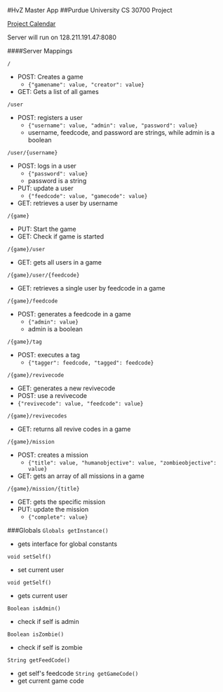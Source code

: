 #HvZ Master App
##Purdue University CS 30700 Project

[Project Calendar](https://www.google.com/calendar/embed?src=9nbo43qa79nmsmpnseo66n64oo%40group.calendar.google.com&ctz=America/New_York)

Server will run on 128.211.191.47:8080


####Server Mappings

`/`

 * POST: Creates a game
 	* `{"gamename": value, "creator": value}`
 * GET: Gets a list of all games

`/user`

 * POST: registers a user
 	* `{"username": value, "admin": value, "password": value}`
 	* username, feedcode, and password are strings, while admin is a boolean


`/user/{username}`

 * POST: logs in a user
 	* `{"password": value}`
 	* password is a string
 * PUT: update a user
 	* `{"feedcode": value, "gamecode": value}`
 * GET:  retrieves a user by username

`/{game}`

 * PUT: Start the game
 * GET: Check if game is started

`/{game}/user`

 * GET: gets all users in a game

`/{game}/user/{feedcode}`

 * GET: retrieves a single user by feedcode in a game

`/{game}/feedcode`

 * POST: generates a feedcode in a game
 	* `{"admin": value}`
 	* admin is a boolean

`/{game}/tag`

 * POST: executes a tag
 	* `{"tagger": feedcode, "tagged": feedcode}`

`/{game}/revivecode`
 * GET: generates a new revivecode
 * POST: use a revivecode
  * `{"revivecode": value, "feedcode": value}`

`/{game}/revivecodes`
 * GET: returns all revive codes in a game

`/{game}/mission`
 * POST: creates a mission
 	* `{"title": value, "humanobjective": value, "zombieobjective": value}`
 * GET: gets an array of all missions in a game

`/{game}/mission/{title}`
 * GET: gets the specific mission
 * PUT: update the mission
    * `{"complete": value}`

###Globals
`Globals getInstance()`
 * gets interface for global constants

`void setSelf()`
 * set current user

`void getSelf()`
 * gets current user

`Boolean isAdmin()`
 * check if self is admin

`Boolean isZombie()`
 * check if self is zombie
 
`String getFeedCode()`
 * get self's feedcode
`String getGameCode()`
 * get current game code
